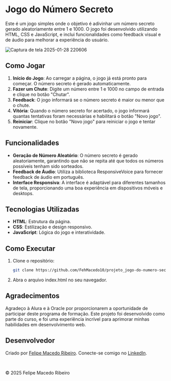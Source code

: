 # Jogo do Número Secreto

Este é um jogo simples onde o objetivo é adivinhar um número secreto gerado aleatoriamente entre 1 e 1000. O jogo foi desenvolvido utilizando HTML, CSS e JavaScript, e inclui funcionalidades como feedback visual e de áudio para melhorar a experiência do usuário.

![Captura de tela 2025-01-28 220606](https://github.com/user-attachments/assets/88e40113-47f7-46dc-a490-5c767f65b90a)

## Como Jogar

1. **Início do Jogo**: Ao carregar a página, o jogo já está pronto para começar. O número secreto é gerado automaticamente.
2. **Fazer um Chute**: Digite um número entre 1 e 1000 no campo de entrada e clique no botão "Chutar".
3. **Feedback**: O jogo informará se o número secreto é maior ou menor que o chute.
4. **Vitória**: Quando o número secreto for acertado, o jogo informará quantas tentativas foram necessárias e habilitará o botão "Novo jogo".
5. **Reiniciar**: Clique no botão "Novo jogo" para reiniciar o jogo e tentar novamente.

## Funcionalidades

- **Geração de Número Aleatório**: O número secreto é gerado aleatoriamente, garantindo que não se repita até que todos os números possíveis tenham sido sorteados.
- **Feedback de Áudio**: Utiliza a biblioteca ResponsiveVoice para fornecer feedback de áudio em português.
- **Interface Responsiva**: A interface é adaptável para diferentes tamanhos de tela, proporcionando uma boa experiência em dispositivos móveis e desktops.

## Tecnologias Utilizadas

- **HTML**: Estrutura da página.
- **CSS**: Estilização e design responsivo.
- **JavaScript**: Lógica do jogo e interatividade.

## Como Executar

1. Clone o repositório:
   ```bash
   git clone https://github.com/FehMacedo10/projeto_jogo-do-numero-secreto

2. Abra o arquivo index.html no seu navegador.

## Agradecimentos
Agradeço à Alura e à Oracle por proporcionarem a oportunidade de participar deste programa de formação. Este projeto foi desenvolvido como parte do curso, e foi uma experiência incrível para aprimorar minhas habilidades em desenvolvimento web.

<main>
<h2>Desenvolvedor</h2>
<p>
   Criado por <a href="https://github.com/FehMacedo10" target="_blank">Felipe Macedo Ribeiro</a>.  
   Conecte-se comigo no <a href="https://www.linkedin.com/in/felipe-macedo-dev/" target="_blank">LinkedIn</a>.
</p>
</main><br>
<footer>
   <p>&copy; 2025 Felipe Macedo Ribeiro</p>
</footer>
